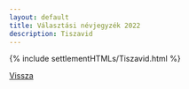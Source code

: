 ```yaml
---
layout: default
title: Választási névjegyzék 2022
description: Tiszavid
---
```


{% include settlementHTMLs/Tiszavid.html %}

[Vissza](../)